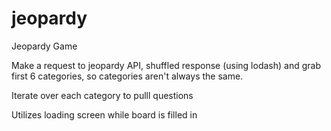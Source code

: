 # jeopardy
Jeopardy Game

Make a request to jeopardy API, shuffled response (using lodash) and grab first 6 categories, so categories aren't always the same.

Iterate over each category to pulll questions

Utilizes loading screen while board is filled in
